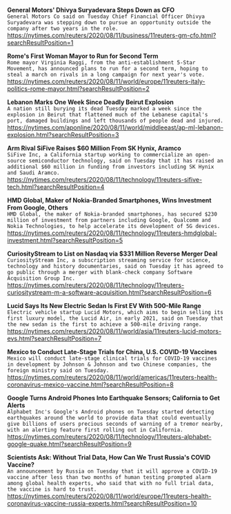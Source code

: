 **General Motors' Dhivya Suryadevara Steps Down as CFO**\
`General Motors Co said on Tuesday Chief Financial Officer Dhivya Suryadevara was stepping down to pursue an opportunity outside the company after two years in the role.`\
https://nytimes.com/reuters/2020/08/11/business/11reuters-gm-cfo.html?searchResultPosition=1

**Rome's First Woman Mayor to Run for Second Term**\
`Rome mayor Virginia Raggi, from the anti-establishment 5-Star Movement, has announced plans to run for a second term, hoping to steal a march on rivals in a long campaign for next year's vote.`\
https://nytimes.com/reuters/2020/08/11/world/europe/11reuters-italy-politics-rome-mayor.html?searchResultPosition=2

**Lebanon Marks One Week Since Deadly Beirut Explosion**\
`A nation still burying its dead Tuesday marked a week since the explosion in Beirut that flattened much of the Lebanese capital's port, damaged buildings and left thousands of people dead and injured. `\
https://nytimes.com/aponline/2020/08/11/world/middleeast/ap-ml-lebanon-explosion.html?searchResultPosition=3

**Arm Rival SiFive Raises $60 Million From SK Hynix, Aramco**\
`SiFive Inc, a California startup working to commercialize an open-source semiconductor technology, said on Tuesday that it has raised an additional $60 million in funding from investors including SK Hynix and Saudi Aramco.`\
https://nytimes.com/reuters/2020/08/11/technology/11reuters-sifive-tech.html?searchResultPosition=4

**HMD Global, Maker of Nokia-Branded Smartphones, Wins Investment From Google, Others**\
`HMD Global, the maker of Nokia-branded smartphones, has secured $230 million of investment from partners including Google, Qualcomm and Nokia Technologies, to help accelerate its development of 5G devices.`\
https://nytimes.com/reuters/2020/08/11/technology/11reuters-hmdglobal-investment.html?searchResultPosition=5

**CuriosityStream to List on Nasdaq via $331 Million Reverse Merger Deal**\
`CuriosityStream Inc, a subscription streaming service for science, technology and history documentaries, said on Tuesday it has agreed to go public through a merger with blank-check company Software Acquisition Group Inc.`\
https://nytimes.com/reuters/2020/08/11/technology/11reuters-curiositystream-m-a-software-acquisition.html?searchResultPosition=6

**Lucid Says Its New Electric Sedan Is First EV With 500-Mile Range**\
`Electric vehicle startup Lucid Motors, which aims to begin selling its first luxury model, the Lucid Air, in early 2021, said on Tuesday that the new sedan is the first to achieve a 500-mile driving range.`\
https://nytimes.com/reuters/2020/08/11/world/asia/11reuters-lucid-motors-evs.html?searchResultPosition=7

**Mexico to Conduct Late-Stage Trials for China, U.S. COVID-19 Vaccines**\
`Mexico will conduct late-stage clinical trials for COVID-19 vaccines in development by Johnson & Johnson and two Chinese companies, the foreign ministry said on Tuesday.`\
https://nytimes.com/reuters/2020/08/11/world/americas/11reuters-health-coronavirus-mexico-vaccine.html?searchResultPosition=8

**Google Turns Android Phones Into Earthquake Sensors; California to Get Alerts**\
`Alphabet Inc's Google's Android phones on Tuesday started detecting earthquakes around the world to provide data that could eventually give billions of users precious seconds of warning of a tremor nearby, with an alerting feature first rolling out in California.`\
https://nytimes.com/reuters/2020/08/11/technology/11reuters-alphabet-google-quake.html?searchResultPosition=9

**Scientists Ask: Without Trial Data, How Can We Trust Russia's COVID Vaccine?**\
`An announcement by Russia on Tuesday that it will approve a COVID-19 vaccine after less than two months of human testing prompted alarm among global health experts, who said that with no full trial data, the vaccine is hard to trust.`\
https://nytimes.com/reuters/2020/08/11/world/europe/11reuters-health-coronavirus-vaccine-russia-experts.html?searchResultPosition=10

